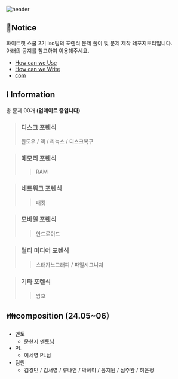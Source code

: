 ![header](https://capsule-render.vercel.app/api?type=venom&color=auto&desc=WHS%20School2_Iso%20team&text=Forensic%20GitHub%20&fontSize=35&height=250&fontColor=black)

## 📃Notice
화이트햇 스쿨 2기 iso팀의 포렌식 문제 풀이 및 문제 제작 레포지토리입니다.
<br>아래의 공지를 참고하여 이용해주세요.
* [How can we Use](https://github.com/whs2iso/Forensic/discussions/1#discussion-6628249)
* [How can we Write](https://github.com/whs2iso/Forensic/discussions/2#discussion-6628251)
* [com](#기타-포렌식)
## ℹ️ Information 
총 문제 00개 **(업데이트 중입니다)**
> ### 디스크 포렌식 
> 윈도우 / 맥 / 리눅스 / 디스크복구

> ### 메모리 포렌식 
> > RAM

> ### 네트워크 포렌식 
> > 패킷

> ### 모바일 포렌식 
> > 안드로이드

> ### 멀티 미디어 포렌식 
> > 스태가노그래피 / 파일시그니처

> ### 기타 포렌식 
> > 암호
ㅤ
ㅤ
## 👪composition (24.05~06)
* 멘토
  - 문현지 멘토님
* PL
  - 이세영 PL님 
* 팀원
  - 김경민 / 김서영 / 류나연 / 박혜미 / 윤지원 / 심주완 / 허은정
